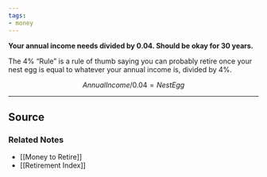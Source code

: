 ```yaml
---
tags:
- money
---
```

**Your annual income needs divided by 0.04. Should be okay for 30 years.**

The 4% “Rule” is a rule of thumb saying you can probably retire once your nest egg is equal to whatever your annual income is, divided by 4%.

$$
Annual Income/0.04 = Nest Egg
$$

---

## Source


### Related Notes
- [[Money to Retire]] 
- [[Retirement Index]]